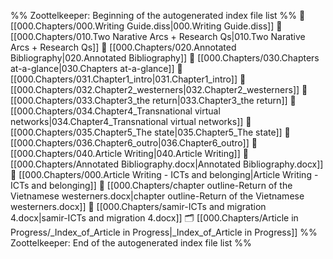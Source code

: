 %% Zoottelkeeper: Beginning of the autogenerated index file list  %%
📄 [[000.Chapters/000.Writing Guide.diss|000.Writing Guide.diss]]
📄 [[000.Chapters/010.Two Narative Arcs + Research Qs|010.Two Narative Arcs + Research Qs]]
📄 [[000.Chapters/020.Annotated Bibliography|020.Annotated Bibliography]]
📄 [[000.Chapters/030.Chapters at-a-glance|030.Chapters at-a-glance]]
📄 [[000.Chapters/031.Chapter1_intro|031.Chapter1_intro]]
📄 [[000.Chapters/032.Chapter2_westerners|032.Chapter2_westerners]]
📄 [[000.Chapters/033.Chapter3_the return|033.Chapter3_the return]]
📄 [[000.Chapters/034.Chapter4_Transnational virtual networks|034.Chapter4_Transnational virtual networks]]
📄 [[000.Chapters/035.Chapter5_The state|035.Chapter5_The state]]
📄 [[000.Chapters/036.Chapter6_outro|036.Chapter6_outro]]
📄 [[000.Chapters/040.Article Writing|040.Article Writing]]
📄 [[000.Chapters/Annotated Bibliography.docx|Annotated Bibliography.docx]]
📄 [[000.Chapters/000.Article Writing - ICTs and belonging|Article Writing - ICTs and belonging]]
📄 [[000.Chapters/chapter outline-Return of the Vietnamese westerners.docx|chapter outline-Return of the Vietnamese westerners.docx]]
📄 [[000.Chapters/samir-ICTs and migration 4.docx|samir-ICTs and migration 4.docx]]
🗂️ [[000.Chapters/Article in Progress/_Index_of_Article in Progress|_Index_of_Article in Progress]]
%% Zoottelkeeper: End of the autogenerated index file list  %%
